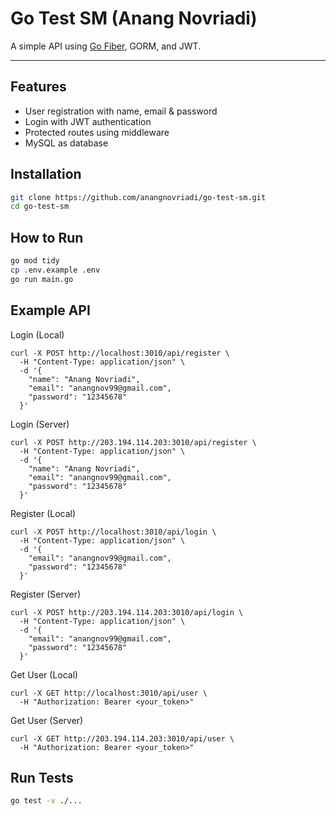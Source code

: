 # Go Test SM (Anang Novriadi)

A simple API using [Go Fiber](https://gofiber.io/), GORM, and JWT.

---

## Features
- User registration with name, email & password
- Login with JWT authentication
- Protected routes using middleware
- MySQL as database


## Installation

```bash
git clone https://github.com/anangnovriadi/go-test-sm.git
cd go-test-sm
```

## How to Run

```bash
go mod tidy
cp .env.example .env
go run main.go
```

## Example API

Login (Local)
```curl
curl -X POST http://localhost:3010/api/register \
  -H "Content-Type: application/json" \
  -d '{
    "name": "Anang Novriadi",
    "email": "anangnov99@gmail.com",
    "password": "12345678"
  }'
```

Login (Server)
```curl
curl -X POST http://203.194.114.203:3010/api/register \
  -H "Content-Type: application/json" \
  -d '{
    "name": "Anang Novriadi",
    "email": "anangnov99@gmail.com",
    "password": "12345678"
  }'
```

Register (Local)
```curl
curl -X POST http://localhost:3010/api/login \
  -H "Content-Type: application/json" \
  -d '{
    "email": "anangnov99@gmail.com",
    "password": "12345678"
  }'
```

Register (Server)
```curl
curl -X POST http://203.194.114.203:3010/api/login \
  -H "Content-Type: application/json" \
  -d '{
    "email": "anangnov99@gmail.com",
    "password": "12345678"
  }'
```

Get User (Local)
```curl
curl -X GET http://localhost:3010/api/user \
  -H "Authorization: Bearer <your_token>"
```

Get User (Server)
```curl
curl -X GET http://203.194.114.203:3010/api/user \
  -H "Authorization: Bearer <your_token>"
```

## Run Tests
```bash
go test -v ./...
```